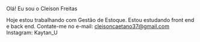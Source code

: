 Olá! Eu sou o Cleison Freitas

Hoje estou trabalhando com Gestão de Estoque.
Estou estudando front end e back end.
Contate-me no e-mail: cleisoncaetano37@gmail.com
Instagram: Kaytan_U


